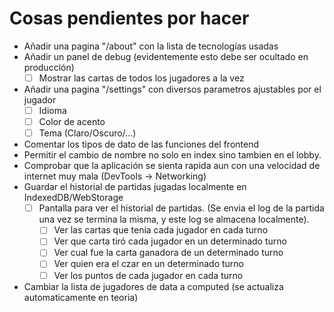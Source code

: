 # Cosas pendientes por hacer
- Añadir una pagina "/about" con la lista de tecnologías usadas
- Añadir un panel de debug (evidentemente esto debe ser ocultado en producción)
    - [ ] Mostrar las cartas de todos los jugadores a la vez
- Añadir una pagina "/settings" con diversos parametros ajustables por el jugador
    - [ ] Idioma
    - [ ] Color de acento
    - [ ] Tema (Claro/Oscuro/...)
- Comentar los tipos de dato de las funciones del frontend
- Permitir el cambio de nombre no solo en index sino tambien en el lobby.
- Comprobar que la aplicación se sienta rapida aun con una velocidad de internet muy mala (DevTools -> Networking)
- Guardar el historial de partidas jugadas localmente en IndexedDB/WebStorage
    - [ ] Pantalla para ver el historial de partidas. (Se envia el log de la partida una vez se termina la misma, y este log se almacena localmente).
        - [ ] Ver las cartas que tenia cada jugador en cada turno
        - [ ] Ver que carta tiró cada jugador en un determinado turno
        - [ ] Ver cual fue la carta ganadora de un determinado turno
        - [ ] Ver quien era el czar en un determinado turno
        - [ ] Ver los puntos de cada jugador en cada turno
- Cambiar la lista de jugadores de data a computed (se actualiza automaticamente en teoria)

